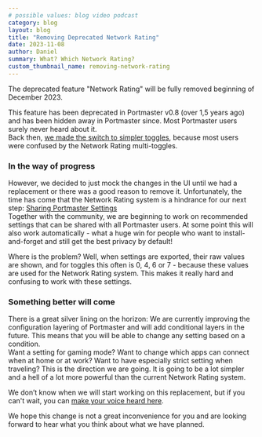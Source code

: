 ```yaml
---
# possible values: blog video podcast
category: blog
layout: blog
title: "Removing Deprecated Network Rating"
date: 2023-11-08
author: Daniel
summary: What? Which Network Rating?
custom_thumbnail_name: removing-network-rating
---
```


The deprecated feature "Network Rating" will be fully removed beginning of December 2023.

This feature has been deprecated in Portmaster v0.8 (over 1,5 years ago) and has been hidden away in Portmaster since. Most Portmaster users surely never heard about it.  
Back then, [we made the switch to simpler toggles](https://safing.io/blog/2022/03/01/portmaster-0.8-simple-toggles/), because most users were confused by the Network Rating multi-toggles.

### In the way of progress

However, we decided to just mock the changes in the UI until we had a replacement or there was a good reason to remove it. Unfortunately, the time has come that the Network Rating system is a hindrance for our next step: [Sharing Portmaster Settings](https://github.com/Portmaster-Community/apps)  
Together with the community, we are beginning to work on recommended settings that can be shared with all Portmaster users. At some point this will also work automatically - what a huge win for people who want to install-and-forget and still get the best privacy by default!

Where is the problem? Well, when settings are exported, their raw values are shown, and for toggles this often is 0, 4, 6 or 7 - because these values are used for the Network Rating system. This makes it really hard and confusing to work with these settings.

### Something better will come

There is a great silver lining on the horizon: We are currently improving the configuration layering of Portmaster and will add conditional layers in the future. This means that you will be able to change any setting based on a condition.  
Want a setting for gaming mode? Want to change which apps can connect when at home or at work? Want to have especially strict setting when traveling? This is the direction we are going. It is going to be a lot simpler and a hell of a lot more powerful than the current Network Rating system.

We don’t know when we will start working on this replacement, but if you can't wait, you can [make your voice heard here](https://opencollective.com/safing-portmaster/projects/portmaster-modes?slug=portmaster-modes).

We hope this change is not a great inconvenience for you and are looking forward to hear what you think about what we have planned.
